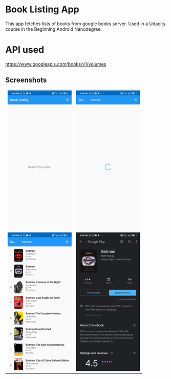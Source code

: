 Book Listing App
===================================

This app fetches lists of books from google books server.
Used in a Udacity course in the Beginning Android Nanodegree.

API used
=====

https://www.googleapis.com/books/v1/volumes

## Screenshots

<table>
<tr>
<td><img src="screenshots/Screenshot_2020-07-11-20-00-23-744_com.android.booklisting.jpg" style="width: 200px;"/></td>
<td><img src="screenshots/Screenshot_2020-07-11-20-00-31-318_com.android.booklisting.jpg" style="width: 200px;"/></td>
</tr>
<tr>
<td><img src="screenshots/Screenshot_2020-07-11-20-00-34-694_com.android.booklisting.jpg" style="width: 200px;"/></td>
<td><img src="screenshots/Screenshot_2020-07-11-20-00-37-693_com.android.vending.jpg" style="width: 200px;"/></td>
</tr>
</table>
